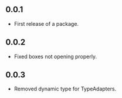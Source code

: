 ## 0.0.1

* First release of a package.

## 0.0.2

* Fixed boxes not opening properly.

## 0.0.3

* Removed dynamic type for TypeAdapters.
